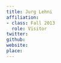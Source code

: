 ```yaml
---
title: Jurg Lehni
affiliation:
- class: Fall 2013
  role: Visitor
twitter:
github:
website:
place:
---
```

